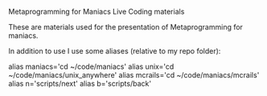 Metaprogramming for Maniacs Live Coding materials

These are materials used for the presentation of Metaprogramming for maniacs.

In addition to use I use some aliases (relative to my repo folder):

alias maniacs='cd ~/code/maniacs'
alias unix='cd ~/code/maniacs/unix_anywhere'
alias mcrails='cd ~/code/maniacs/mcrails'
alias n='scripts/next'
alias b='scripts/back'
